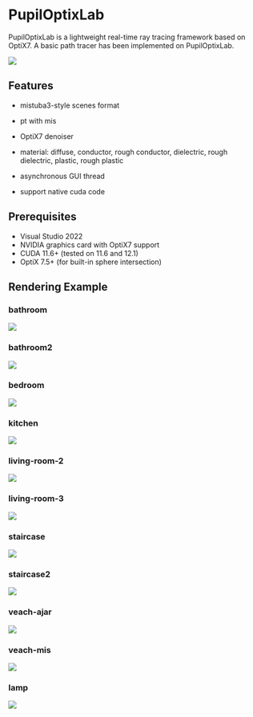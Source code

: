 # PupilOptixLab

PupilOptixLab is a lightweight real-time ray tracing framework based on OptiX7. A basic path tracer has been implemented on PupilOptixLab.

![](.\image\PupilOptixLab.jpg)

## Features

- mistuba3-style scenes format

- pt with mis
- OptiX7 denoiser
- material: diffuse, conductor, rough conductor, dielectric, rough dielectric, plastic, rough plastic
- asynchronous GUI thread
- support native cuda code

## Prerequisites

- Visual Studio 2022
- NVIDIA graphics card with OptiX7 support
- CUDA 11.6+ (tested on 11.6 and 12.1)
- OptiX 7.5+ (for built-in sphere intersection)

## Rendering Example

### bathroom

![](./image/bathroom1.png)

### bathroom2

![](./image/bathroom2.png)

### bedroom

![](./image/bedroom.png)

### kitchen

![](./image/kitchen.png)

### living-room-2

![](./image/livingroom2.png)

### living-room-3

![](./image/livingroom3.png)

### staircase

![](./image/staircase.png)

### staircase2

![](./image/staircase2.png)

### veach-ajar

![](./image/veach-ajar.png)

### veach-mis

![](./image/veach-mis.png)

### lamp

![](./image/lamp.png)